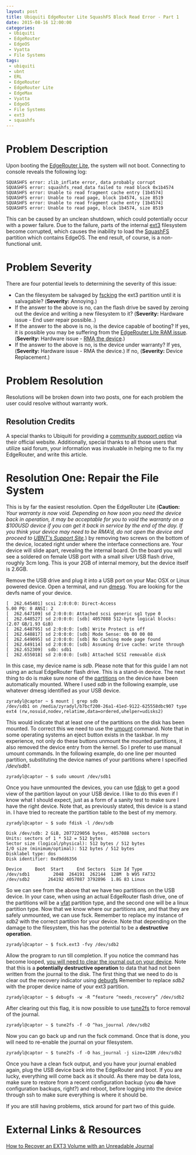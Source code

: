 ```yaml
---
layout: post
title: Ubiquiti EdgeRouter Lite SquashFS Block Read Error - Part 1
date: 2015-08-16 12:00:00
categories:
 - Ubiquiti
 - EdgeRouter
 - EdgeOS
 - Vyatta
 - File Systems
tags:
 - ubiquiti
 - ubnt
 - ERL
 - EdgeRouter
 - EdgeRouter Lite
 - EdgeMax
 - Vyatta
 - EdgeOS
 - File Systems
 - ext3
 - squashfs
---
```

Problem Description
===================
Upon booting the [EdgeRouter Lite][1], the system will not boot. Connecting to console reveals the following log:

    SQUASHFS error: zlib_inflate error, data probably corrupt
    SQUASHFS error: squashfs_read_data failed to read block 0x1b4574
    SQUASHFS error: Unable to read fragment cache entry [1b4574]
    SQUASHFS error: Unable to read page, block 1b4574, size 8519
    SQUASHFS error: Unable to read fragment cache entry [1b4574]
    SQUASHFS error: Unable to read page, block 1b4574, size 8519

This can be caused by an unclean shutdown, which could potentially occur with a power failure. Due to the failure, parts of the 
internal [ext3][2] filesystem become corrupted, which causes the inability to load the [SquashFS][3] partition which contains EdgeOS. The
end result, of course, is a non-functional unit.

Problem Severity
================
There are four potential levels to determining the severity of this issue:

* Can the filesystem be salvaged by [fscking][4] the ext3 partition until it is salvagable? (**Severity:** Annoying.)
* If the answer to the above is no, can the flash drive be saved by zeroing out the device and writing a new
  filesystem to it? (**Severity:** Hardware issue - End user repair possible..)
* If the answer to the above is no, is the device capable of booting? If yes, it is possible you may be suffering
  from the [EdgeRouter Lite RAM issue][5]. (**Severity:** Hardware issue - [RMA the device][6].)
* If the answer to the above is no, is the device under warranty? If yes, (**Severity:** Hardware issue - RMA the device.)
  If no, (**Severity:** Device Replacement.)

Problem Resolution
==================
Resolutions will be broken down into two posts, one for each problem the user could resolve without warranty work.

Resolution Credits
------------------
A special thanks to Ubiquiti for providing a [community support option][7] via their official website. 
Additionally, special thanks to all those users that utilize said forum, your information was invaluable in helping
me to fix my EdgeRouter, and write this article.

Resolution One: Repair the File System
======================================
This is by far the easiest resolution. Open the EdgeRouter Lite (**Caution:** *Your warranty is now void. Depending on how soon you need the device 
back in operation, it may be acceptable for you to void the warranty on a $100USD device if you can get it back in service by the end of the day. If 
you think your device may need to be RMA’d, do not open the device and proceed to [UBNT's Support Site][6].*) by removing two screws on the bottom 
of the device, located right under where the interface connections are. Your device will slide apart, revealing the internal board. On the board you 
will see a soldered on female USB port with a small silver USB flash drive, roughly 3cm long. This is your 2GB of internal memory, but the device itself 
is 2.6GB.

Remove the USB drive and plug it into a USB port on your Mac OSX or Linux powered device. Open a terminal, and run [dmesg][8]. You are looking for the devfs 
name of your device.

    [  262.645401] scsi 2:0:0:0: Direct-Access                               5.00 PQ: 0 ANSI: 2
    [  262.647109] sd 2:0:0:0: Attached scsi generic sg1 type 0
    [  262.648527] sd 2:0:0:0: [sdb] 4057088 512-byte logical blocks: (2.07 GB/1.93 GiB)
    [  262.648795] sd 2:0:0:0: [sdb] Write Protect is off
    [  262.648817] sd 2:0:0:0: [sdb] Mode Sense: 0b 00 00 08
    [  262.649095] sd 2:0:0:0: [sdb] No Caching mode page found
    [  262.649114] sd 2:0:0:0: [sdb] Assuming drive cache: write through
    [  262.652309]  sdb: sdb1
    [  262.655018] sd 2:0:0:0: [sdb] Attached SCSI removable disk

In this case, my device name is *sdb*. Please note that for this guide I am not using an actual EdgeRouter flash 
drive. This is a stand-in device. The next thing to do is make sure none of the [partitions][11] on the device have been 
automatically mounted. Where I used *sdb* in the following example, use whatever dmesg identified as your USB device.

    zyradyl@captor ~ $ mount | grep sdb
    /dev/sdb1 on /media/zyradyl/b7bcf200-26a1-41ed-9122-625558dbc907 type ext4 (rw,nosuid,nodev,relatime,data=ordered,uhelper=udisks2)

This would indicate that at least one of the partitions on the disk has been mounted. To correct this we need to use the [umount][9] 
command. Note that in some operating systems an eject button exists in the taskbar. In my experience, not only do these buttons unmount 
the mounted partitions, it also removed the device entry from the kernel. So I prefer to use manual umount commands. In the following 
example, do one line per mounted partition, substituting the device names of your partitions where I specified */dev/sdb1*.

    zyradyl@captor ~ $ sudo umount /dev/sdb1

Once you have unmounted the devices, you can use [fdisk][10] to get a good view of the partition layout on your USB device. I like to do this 
even if I know what I should expect, just as a form of a sanity test to make sure I have the right device. Note that, as previously stated, 
this device is a stand in. I have tried to recreate the partition table to the best of my memory.

    zyradyl@captor ~ $ sudo fdisk -l /dev/sdb
    
    Disk /dev/sdb: 2 GiB, 2077229056 bytes, 4057088 sectors
    Units: sectors of 1 * 512 = 512 bytes
    Sector size (logical/physical): 512 bytes / 512 bytes
    I/O size (minimum/optimal): 512 bytes / 512 bytes
    Disklabel type: dos
    Disk identifier: 0xd9dd6356
    
    Device     Boot  Start     End Sectors  Size Id Type
    /dev/sdb1         2048  264191  262144  128M  b W95 FAT32
    /dev/sdb2       264192 4057087 3792896  1.8G 83 Linux

So we can see from the above that we have two partitions on the USB device. In your case, when using an actual EdgeRouter 
flash drive, one of the partitions will be a [vfat][12] partition type, and the second one will be a linux partition type. Now that 
we know where our partitions are, and that they are safely unmounted, we can use fsck. Remember to replace my instance of *sdb2*
with the correct partition for your device. Note that depending on the damage to the filesystem, this has the potential to be a 
**destructive operation**.

    zyradyl@captor ~ $ fsck.ext3 -fvy /dev/sdb2 

Allow the program to run till completion. If you notice the command has become looped, [you will need to clear the journal out on your device][15]. 
Note that this is a **potentially destructive operation** to data that had not been written from the journal to the disk. The first thing that 
we need to do is clear out the recovery indicator using [debugfs][13] Remember to replace *sdb2* with the proper device name of your ext3 partition.

    zyradyl@captor ~ $ debugfs -w -R “feature ^needs_recovery” /dev/sdb2

After clearing out this flag, it is now possible to use [tune2fs][14] to force removal of the journal.

    zyradyl@captor ~ $ tune2fs -f -O ^has_journal /dev/sdb2

Now you can go back up and run the fsck command. Once that is done, you will need to re-enable the journal on your filesystem.

    zyradyl@captor ~ $ tune2fs -f -O has_journal -j size=128M /dev/sdb2

Once you have a clean fsck output, and you have your journal enabled again, plug the USB device back into the EdgeRouter and boot. 
If you are lucky, everything will come back as it should. As there may be data loss, make sure to restore from a recent configuration 
backup (you **do** have configuration backups, right?) and reboot, before logging into the device through ssh to make sure everything 
is where it should be.

If you are still having problems, stick around for part two of this guide.

External Links & Resources
==========================
[How to Recover an EXT3 Volume with an Unreadable Journal][15]

[1]:  https://www.ubnt.com/edgemax/edgerouter-lite/                                                       "EdgeRouter Lite"
[2]:  https://en.wikipedia.org/wiki/Ext3                                                                  "Wikipedia: Ext3"
[3]:  https://en.wikipedia.org/wiki/Squashfs                                                              "Wikipedia: SquashFS"
[4]:  http://linux.die.net/man/8/e2fsck                                                                   "e2fsck Manual Page"
[5]:  https://community.ubnt.com/t5/EdgeMAX/EdgeRouter-LITE-OS-and-hardware-problems/td-p/667557          "EdgeRouter Lite DDR Issue"
[6]:  https://www.ubnt.com/support/                                                                       "Ubiquiti Support"
[7]:  https://community.ubnt.com/t5/custom/page/page-id/Forums                                            "Ubiquiti Forums"
[8]:  http://linux.die.net/man/8/dmesg                                                                    "dmesg Manual Page"
[9]:  http://linux.die.net/man/8/umount                                                                   "umount Manual Page"
[10]: http://linux.die.net/man/8/fdisk                                                                    "fdisk Manual Page"
[11]: https://en.wikipedia.org/wiki/Disk_partitioning                                                     "Wikipedia: Disk Partitioning"
[12]: https://en.wikipedia.org/wiki/File_Allocation_Table#VFAT                                            "Wikipedia: File Allocation Tables"
[13]: http://linux.die.net/man/8/debugfs                                                                  "debugfs Manual Page"
[14]: http://linux.die.net/man/8/tune2fs                                                                  "tune2fs Manual Page"
[15]: http://trick.vanstaveren.us/wp/2009/06/19/how-to-recover-an-ext3-volume-with-an-unreadable-journal/ "How to recover an ext3 volume with an unreadable journal"
